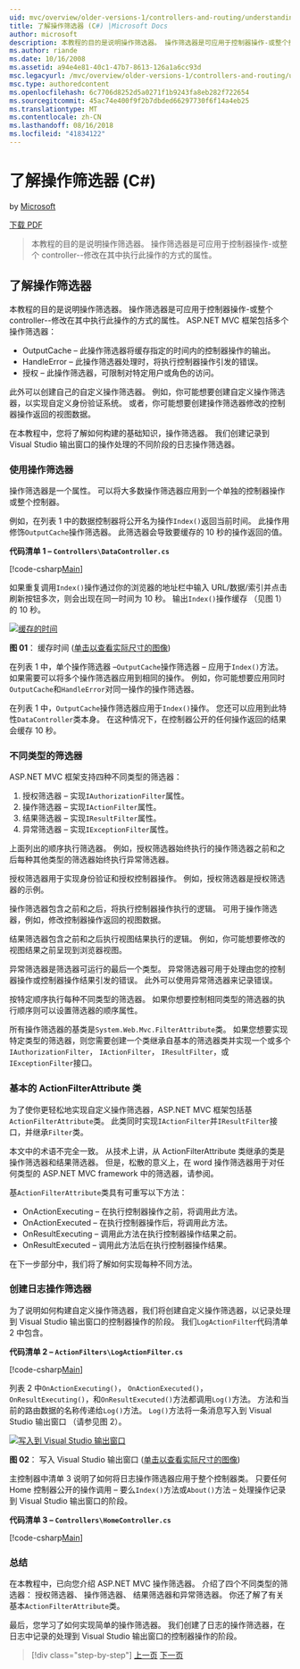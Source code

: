 ```yaml
---
uid: mvc/overview/older-versions-1/controllers-and-routing/understanding-action-filters-cs
title: 了解操作筛选器 (C#) |Microsoft Docs
author: microsoft
description: 本教程的目的是说明操作筛选器。 操作筛选器是可应用于控制器操作-或整个控制器的属性...
ms.author: riande
ms.date: 10/16/2008
ms.assetid: a94e4e81-40c1-47b7-8613-126a1a6cc93d
msc.legacyurl: /mvc/overview/older-versions-1/controllers-and-routing/understanding-action-filters-cs
msc.type: authoredcontent
ms.openlocfilehash: 6c7706d8252d5a0271f1b9243fa8eb282f722654
ms.sourcegitcommit: 45ac74e400f9f2b7dbded66297730f6f14a4eb25
ms.translationtype: MT
ms.contentlocale: zh-CN
ms.lasthandoff: 08/16/2018
ms.locfileid: "41834122"
---
```

<a name="understanding-action-filters-c"></a>了解操作筛选器 (C#)
====================
by [Microsoft](https://github.com/microsoft)

[下载 PDF](http://download.microsoft.com/download/e/f/3/ef3f2ff6-7424-48f7-bdaa-180ef64c3490/ASPNET_MVC_Tutorial_14_CS.pdf)

> 本教程的目的是说明操作筛选器。 操作筛选器是可应用于控制器操作-或整个 controller--修改在其中执行此操作的方式的属性。


## <a name="understanding-action-filters"></a>了解操作筛选器

本教程的目的是说明操作筛选器。 操作筛选器是可应用于控制器操作-或整个 controller--修改在其中执行此操作的方式的属性。 ASP.NET MVC 框架包括多个操作筛选器：

- OutputCache – 此操作筛选器将缓存指定的时间内的控制器操作的输出。
- HandleError – 此操作筛选器处理时，将执行控制器操作引发的错误。
- 授权 – 此操作筛选器，可限制对特定用户或角色的访问。

此外可以创建自己的自定义操作筛选器。 例如，你可能想要创建自定义操作筛选器，以实现自定义身份验证系统。 或者，你可能想要创建操作筛选器修改的控制器操作返回的视图数据。

在本教程中，您将了解如何构建的基础知识，操作筛选器。 我们创建记录到 Visual Studio 输出窗口的操作处理的不同阶段的日志操作筛选器。

### <a name="using-an-action-filter"></a>使用操作筛选器

操作筛选器是一个属性。 可以将大多数操作筛选器应用到一个单独的控制器操作或整个控制器。

例如，在列表 1 中的数据控制器将公开名为操作`Index()`返回当前时间。 此操作用修饰`OutputCache`操作筛选器。 此筛选器会导致要缓存的 10 秒的操作返回的值。

**代码清单 1 – `Controllers\DataController.cs`**

[!code-csharp[Main](understanding-action-filters-cs/samples/sample1.cs)]

如果重复调用`Index()`操作通过你的浏览器的地址栏中输入 URL/数据/索引并点击刷新按钮多次，则会出现在同一时间为 10 秒。 输出`Index()`操作缓存 （见图 1） 的 10 秒。


[![缓存的时间](understanding-action-filters-cs/_static/image2.png)](understanding-action-filters-cs/_static/image1.png)

**图 01**： 缓存时间 ([单击以查看实际尺寸的图像](understanding-action-filters-cs/_static/image3.png))


在列表 1 中，单个操作筛选器 –`OutputCache`操作筛选器 – 应用于`Index()`方法。 如果需要可以将多个操作筛选器应用到相同的操作。 例如，你可能想要应用同时`OutputCache`和`HandleError`对同一操作的操作筛选器。

在列表 1 中，`OutputCache`操作筛选器应用于`Index()`操作。 您还可以应用到此特性`DataController`类本身。 在这种情况下，在控制器公开的任何操作返回的结果会缓存 10 秒。

### <a name="the-different-types-of-filters"></a>不同类型的筛选器

ASP.NET MVC 框架支持四种不同类型的筛选器：

1. 授权筛选器 – 实现`IAuthorizationFilter`属性。
2. 操作筛选器 – 实现`IActionFilter`属性。
3. 结果筛选器 – 实现`IResultFilter`属性。
4. 异常筛选器 – 实现`IExceptionFilter`属性。

上面列出的顺序执行筛选器。 例如，授权筛选器始终执行的操作筛选器之前和之后每种其他类型的筛选器始终执行异常筛选器。

授权筛选器用于实现身份验证和授权控制器操作。 例如，授权筛选器是授权筛选器的示例。

操作筛选器包含之前和之后，将执行控制器操作执行的逻辑。 可用于操作筛选器，例如，修改控制器操作返回的视图数据。

结果筛选器包含之前和之后执行视图结果执行的逻辑。 例如，你可能想要修改的视图结果之前呈现到浏览器视图。

异常筛选器是筛选器可运行的最后一个类型。 异常筛选器可用于处理由您的控制器操作或控制器操作结果引发的错误。 此外可以使用异常筛选器来记录错误。

按特定顺序执行每种不同类型的筛选器。 如果你想要控制相同类型的筛选器的执行顺序则可以设置筛选器的顺序属性。

所有操作筛选器的基类是`System.Web.Mvc.FilterAttribute`类。 如果您想要实现特定类型的筛选器，则您需要创建一个类继承自基本的筛选器类并实现一个或多个`IAuthorizationFilter`， `IActionFilter`， `IResultFilter`，或`IExceptionFilter`接口。

### <a name="the-base-actionfilterattribute-class"></a>基本的 ActionFilterAttribute 类

为了使你更轻松地实现自定义操作筛选器，ASP.NET MVC 框架包括基`ActionFilterAttribute`类。 此类同时实现`IActionFilter`并`IResultFilter`接口，并继承`Filter`类。

本文中的术语不完全一致。 从技术上讲，从 ActionFilterAttribute 类继承的类是操作筛选器和结果筛选器。 但是，松散的意义上，在 word 操作筛选器用于对任何类型的 ASP.NET MVC framework 中的筛选器，请参阅。

基`ActionFilterAttribute`类具有可重写以下方法：

- OnActionExecuting – 在执行控制器操作之前，将调用此方法。
- OnActionExecuted – 在执行控制器操作后，将调用此方法。
- OnResultExecuting – 调用此方法在执行控制器操作结果之前。
- OnResultExecuted – 调用此方法后在执行控制器操作结果。

在下一步部分中，我们将了解如何实现每种不同方法。

### <a name="creating-a-log-action-filter"></a>创建日志操作筛选器

为了说明如何构建自定义操作筛选器，我们将创建自定义操作筛选器，以记录处理到 Visual Studio 输出窗口的控制器操作的阶段。 我们`LogActionFilter`代码清单 2 中包含。

**代码清单 2 – `ActionFilters\LogActionFilter.cs`**

[!code-csharp[Main](understanding-action-filters-cs/samples/sample2.cs)]

列表 2 中`OnActionExecuting()`， `OnActionExecuted()`， `OnResultExecuting()`，和`OnResultExecuted()`方法都调用`Log()`方法。 方法和当前的路由数据的名称传递给`Log()`方法。 `Log()`方法将一条消息写入到 Visual Studio 输出窗口 （请参见图 2）。


[![写入到 Visual Studio 输出窗口](understanding-action-filters-cs/_static/image5.png)](understanding-action-filters-cs/_static/image4.png)

**图 02**： 写入 Visual Studio 输出窗口 ([单击以查看实际尺寸的图像](understanding-action-filters-cs/_static/image6.png))


主控制器中清单 3 说明了如何将日志操作筛选器应用于整个控制器类。 只要任何 Home 控制器公开的操作调用 – 要么`Index()`方法或`About()`方法 – 处理操作记录到 Visual Studio 输出窗口的阶段。

**代码清单 3 – `Controllers\HomeController.cs`**

[!code-csharp[Main](understanding-action-filters-cs/samples/sample3.cs)]

### <a name="summary"></a>总结

在本教程中，已向您介绍 ASP.NET MVC 操作筛选器。 介绍了四个不同类型的筛选器： 授权筛选器、 操作筛选器、 结果筛选器和异常筛选器。 你还了解了有关基本`ActionFilterAttribute`类。

最后，您学习了如何实现简单的操作筛选器。 我们创建了日志的操作筛选器，在日志中记录的处理到 Visual Studio 输出窗口的控制器操作的阶段。

> [!div class="step-by-step"]
> [上一页](asp-net-mvc-routing-overview-cs.md)
> [下一页](improving-performance-with-output-caching-cs.md)
